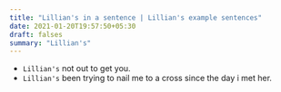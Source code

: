 ```yaml
---
title: "Lillian's in a sentence | Lillian's example sentences"
date: 2021-01-20T19:57:50+05:30
draft: falses
summary: "Lillian's"
---
```

- `Lillian's` not out to get you.
- `Lillian's` been trying to nail me to a cross since the day i met her.
                 
